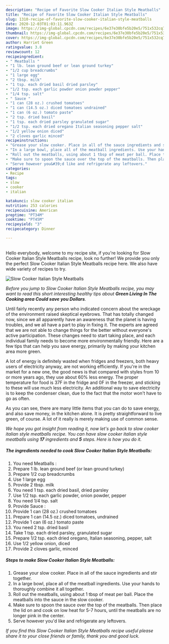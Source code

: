 ```yaml
---
description: "Recipe of Favorite Slow Cooker Italian Style Meatballs"
title: "Recipe of Favorite Slow Cooker Italian Style Meatballs"
slug: 1310-recipe-of-favorite-slow-cooker-italian-style-meatballs
date: 2020-12-03T01:03:11.963Z
image: https://img-global.cpcdn.com/recipes/6e37e30bfe5b20e5/751x532cq70/slow-cooker-italian-style-meatballs-recipe-main-photo.jpg
thumbnail: https://img-global.cpcdn.com/recipes/6e37e30bfe5b20e5/751x532cq70/slow-cooker-italian-style-meatballs-recipe-main-photo.jpg
cover: https://img-global.cpcdn.com/recipes/6e37e30bfe5b20e5/751x532cq70/slow-cooker-italian-style-meatballs-recipe-main-photo.jpg
author: Harriet Green
ratingvalue: 3.8
reviewcount: 12
recipeingredient:
- " Meatballs "
- "1 lb. lean ground beef or lean ground turkey"
- "1/2 cup breadcrumbs"
- "1 large egg"
- "2 tbsp. milk"
- "1 tsp. each dried basil dried parsley"
- "1/2 tsp. each garlic powder onion powder pepper"
- "1/4 tsp. salt"
- " Sauce "
- "1 can (28 oz.) crushed tomatoes"
- "1 can (14.5 oz.) diced tomatoes undrained"
- "1 can (6 oz.) tomato paste"
- "2 tsp. dried basil"
- "1 tsp. each dried parsley granulated sugar"
- "1/2 tsp. each dried oregano Italian seasoning pepper salt"
- "1/2 yellow onion diced"
- "2 cloves garlic minced"
recipeinstructions:
- "Grease your slow cooker. Place in all of the sauce ingredients and stir together."
- "In a large bowl, place all of the meatball ingredients. Use your hands to thoroughly combine it all together."
- "Roll out the meatballs, using about 1 tbsp of meat per ball. Place the meatballs into the sauce in the slow cooker."
- "Make sure to spoon the sauce over the top of the meatballs. Then place the lid on and cook on low heat for 5-7 hours, until the meatballs are no longer pink in the center."
- "Serve however you&#39;d like and refrigerate any leftovers."
categories:
- Recipe
tags:
- slow
- cooker
- italian

katakunci: slow cooker italian 
nutrition: 253 calories
recipecuisine: American
preptime: "PT34M"
cooktime: "PT45M"
recipeyield: "3"
recipecategory: Dinner

---
```

<br>
Hello everybody, welcome to my recipe site, if you're looking for Slow Cooker Italian Style Meatballs recipe, look no further! We provide you only the perfect Slow Cooker Italian Style Meatballs recipe here. We also have wide variety of recipes to try.
<br>


![Slow Cooker Italian Style Meatballs](https://img-global.cpcdn.com/recipes/6e37e30bfe5b20e5/751x532cq70/slow-cooker-italian-style-meatballs-recipe-main-photo.jpg)

<i>Before you jump to Slow Cooker Italian Style Meatballs recipe, you may want to read this short interesting healthy tips about 
<strong>Green Living In The Cooking area Could save you Dollars</strong>.</i>
</br>

Until fairly recently any person who indicated concern about the wreckage of the environment raised skeptical eyebrows. That has totally changed now, since we all apparently have an awareness that the planet is having troubles, and we all have a part to play in fixing it. The experts are agreed that we are not able to change things for the better without everyone's active participation. These changes need to start taking place, and each individual family needs to become more environmentally friendly. Here are a few tips that can help you save energy, primarily by making your kitchen area more green.

A lot of energy is definitely wasted when fridges and freezers, both heavy users of electricity anyway, are not working efficiently. If you're in the market for a new one, the good news is that compared with styles from 10 or more years ago, they use about 60% less energy. The proper temperature for food is 37F in the fridge and 0F in the freezer, and sticking to these will use much less electricity. An additional way to save electricity is to keep the condenser clean, due to the fact that the motor won't have to go as often.

As you can see, there are many little items that you can do to save energy, and also save money, in the kitchen alone. It is pretty straightforward to live green, of course. A lot of it really is merely making use of common sense.


<i>We hope you got insight from reading it, now let's go back to slow cooker italian style meatballs recipe. You can have slow cooker italian style meatballs using <strong>17</strong> ingredients and <strong>5</strong> steps. Here is how you do it.
</i>

##### The ingredients needed to cook Slow Cooker Italian Style Meatballs:

1. You need  Meatballs :
1. Prepare 1 lb. lean ground beef (or lean ground turkey)
1. Prepare 1/2 cup breadcrumbs
1. Use 1 large egg
1. Provide 2 tbsp. milk
1. You need 1 tsp. each dried basil, dried parsley
1. Use 1/2 tsp. each garlic powder, onion powder, pepper
1. You need 1/4 tsp. salt
1. Provide  Sauce :
1. Provide 1 can (28 oz.) crushed tomatoes
1. Prepare 1 can (14.5 oz.) diced tomatoes, undrained
1. Provide 1 can (6 oz.) tomato paste
1. You need 2 tsp. dried basil
1. Take 1 tsp. each dried parsley, granulated sugar
1. Prepare 1/2 tsp. each dried oregano, Italian seasoning, pepper, salt
1. Use 1/2 yellow onion, diced
1. Provide 2 cloves garlic, minced


##### Steps to make Slow Cooker Italian Style Meatballs:

1. Grease your slow cooker. Place in all of the sauce ingredients and stir together.
1. In a large bowl, place all of the meatball ingredients. Use your hands to thoroughly combine it all together.
1. Roll out the meatballs, using about 1 tbsp of meat per ball. Place the meatballs into the sauce in the slow cooker.
1. Make sure to spoon the sauce over the top of the meatballs. Then place the lid on and cook on low heat for 5-7 hours, until the meatballs are no longer pink in the center.
1. Serve however you&#39;d like and refrigerate any leftovers.


<i>If you find this Slow Cooker Italian Style Meatballs recipe useful please share it to your close friends or family, thank you and good luck.</i>
